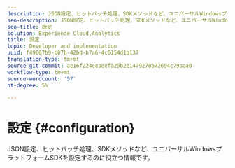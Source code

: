 ```yaml
---
description: JSON設定、ヒットバッチ処理、SDKメソッドなど、ユニバーサルWindowsプラットフォームSDKを設定するのに役立つ情報です。
seo-description: JSON設定、ヒットバッチ処理、SDKメソッドなど、ユニバーサルWindowsプラットフォームSDKを設定するのに役立つ情報です。
seo-title: 設定
solution: Experience Cloud,Analytics
title: 設定
topic: Developer and implementation
uuid: f49667b9-b87b-42bd-b7a6-4c6154d1b137
translation-type: tm+mt
source-git-commit: ae16f224eeaeefa29b2e1479270a72694c79aaa0
workflow-type: tm+mt
source-wordcount: '57'
ht-degree: 5%

---
```



# 設定 {#configuration}

JSON設定、ヒットバッチ処理、SDKメソッドなど、ユニバーサルWindowsプラットフォームSDKを設定するのに役立つ情報です。
